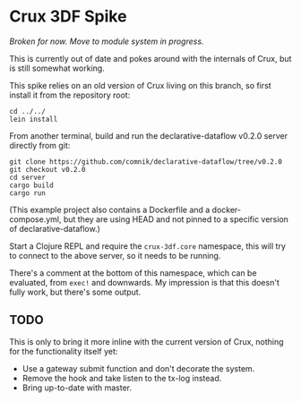 # Crux 3DF Spike

*Broken for now. Move to module system in progress.*

This is currently out of date and pokes around with the internals of
Crux, but is still somewhat working.

This spike relies on an old version of Crux living on this branch, so
first install it from the repository root:

```
cd ../../
lein install
```

From another terminal, build and run the declarative-dataflow v0.2.0
server directly from git:

```
git clone https://github.com/comnik/declarative-dataflow/tree/v0.2.0
git checkout v0.2.0
cd server
cargo build
cargo run
```

(This example project also contains a Dockerfile and a
docker-compose.yml, but they are using HEAD and not pinned to a
specific version of declarative-dataflow.)

Start a Clojure REPL and require the `crux-3df.core` namespace, this
will try to connect to the above server, so it needs to be running.

There's a comment at the bottom of this namespace, which can be
evaluated, from `exec!` and downwards. My impression is that this
doesn't fully work, but there's some output.

## TODO

This is only to bring it more inline with the current version of Crux,
nothing for the functionality itself yet:

* Use a gateway submit function and don't decorate the system.
* Remove the hook and take listen to the tx-log instead.
* Bring up-to-date with master.
